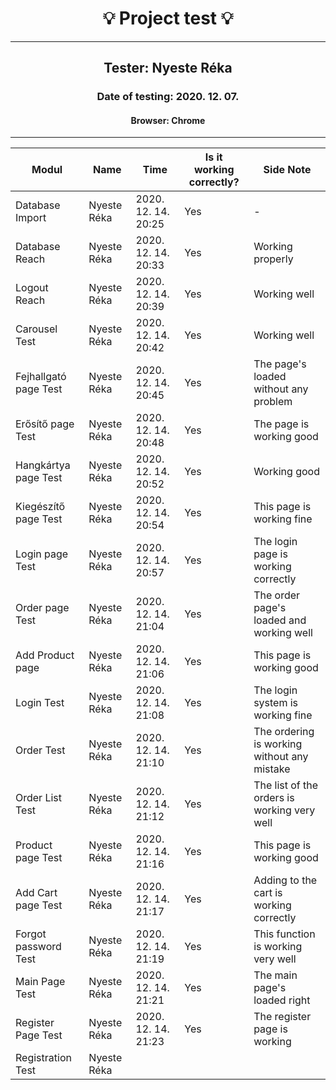 <h1 align= "center">💡️ Project test 💡️</h1>
<hr>
<h2 align= "center"> Tester: Nyeste Réka </h2>
<h3 align= "center"> Date of testing: 2020. 12. 07. </h3>
<h4 align= "center"> Browser: Chrome  </h3>
<hr>

| Modul | Name | Time | Is it working correctly? | Side Note |
|-------|------|------|--------------------------|-----------|
| Database Import| Nyeste Réka | 2020. 12. 14. 20:25 | Yes | - |
| Database Reach| Nyeste Réka | 2020. 12. 14. 20:33 | Yes | Working properly |
| Logout Reach | Nyeste Réka | 2020. 12. 14. 20:39 | Yes | Working well |
| Carousel Test | Nyeste Réka | 2020. 12. 14. 20:42 | Yes | Working well |
| Fejhallgató page Test | Nyeste Réka | 2020. 12. 14. 20:45 | Yes | The page's loaded without any problem |
| Erősítő page Test | Nyeste Réka | 2020. 12. 14. 20:48 | Yes | The page is working good |
| Hangkártya page Test | Nyeste Réka | 2020. 12. 14. 20:52 | Yes | Working good |
| Kiegészítő page Test | Nyeste Réka | 2020. 12. 14. 20:54 | Yes | This page is working fine |
| Login page Test | Nyeste Réka | 2020. 12. 14. 20:57 | Yes | The login page is working correctly |
| Order page Test | Nyeste Réka | 2020. 12. 14. 21:04 | Yes | The order page's loaded and working well |
| Add Product page | Nyeste Réka | 2020. 12. 14. 21:06 | Yes | This page is working good |
| Login Test | Nyeste Réka | 2020. 12. 14. 21:08 | Yes | The login system is working fine |
| Order Test | Nyeste Réka | 2020. 12. 14. 21:10 | Yes | The ordering is working without any mistake |
| Order List Test | Nyeste Réka | 2020. 12. 14. 21:12 | Yes | The list of the orders is working very well |
| Product page Test | Nyeste Réka | 2020. 12. 14. 21:16 | Yes | This page is working good |
| Add Cart page Test | Nyeste Réka | 2020. 12. 14. 21:17 | Yes | Adding to the cart is working correctly |
| Forgot password Test | Nyeste Réka | 2020. 12. 14. 21:19 | Yes | This function is working very well |
| Main Page Test | Nyeste Réka | 2020. 12. 14. 21:21 | Yes | The main page's loaded right |
| Register Page Test | Nyeste Réka | 2020. 12. 14. 21:23 | Yes | The register page is working |
| Registration Test | Nyeste Réka | | | |


